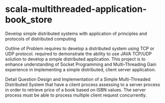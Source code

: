 # scala-multithreaded-application-book_store

Develop simple distributed systems with application of principles and protocols of distributed computing

Outline of Problem requires to develop a distributed system using TCP or UDP protocol.
required to demonstrate the ability to use JAVA TCP/UDP solution to develop a simple distributed application.
This project is to enhance understanding of Socket Programming and Multi-Threading
Gain experience in implementing a simple distributed, client server application.

Detail Question
Design and Implementation of a Simple Multi-Threaded Distributed System that have a client process assessing to a server process in order to retrieve price of a book based on ISBN values. The server process must be able to process multiple client request concurrently.
